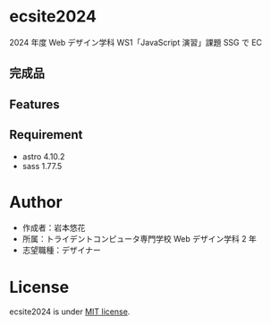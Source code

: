 # ecsite2024

<!-- 初期データは削除します。 -->

2024 年度 Web デザイン学科 WS1「JavaScript 演習」課題 SSG で EC

## 完成品

<!-- 完成後、ここにURLを貼ってください。-->

## Features

<!-- サイト名、扱っている商品について -->
<!-- セールスポイントや差別化などを説明する。-->

## Requirement

- astro 4.10.2
- sass 1.77.5

<!-- 追加したライブラリやプラグインを追記します。 -->

# Author

- 作成者：岩本悠花
- 所属：トライデントコンピュータ専門学校 Web デザイン学科 2 年
- 志望職種：デザイナー

# License

ecsite2024 is under [MIT license](https://en.wikipedia.org/wiki/MIT_License).
